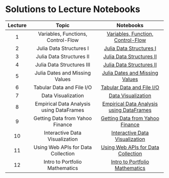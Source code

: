 # Solutions to Lecture Notebooks

| Lecture | Topic                              | Notebooks                                                                              |
|:-------:|:----------------------------------:|:--------------------------------------------------------------------------------------:|
| 1       | Variables, Functions, Control-Flow |[Variables, Function, Control-Flow](/assets/notebooksolutions/Lect01/Lect01.html)      |
| 2       | Julia Data Structures I            | [Julia Data Structures I](/assets/notebooksolutions/Lect02/Lect02.html)               |
| 3       | Julia Data Structures II           | [Julia Data Structures II](/assets/notebooksolutions/Lect03/Lect03.html)              |
| 4       | Julia Data Structures III          | [Julia Data Structures II](/assets/notebooksolutions/Lect04/Lect04.html)              |
| 5       | Julia Dates and Missing Values     | [Julia Dates and Missing Values](/assets/notebooksolutions/Lect05/Lect05.html)        |
| 6       | Tabular Data and File I/O          | [Tabular Data and File I/O](/assets/notebooksolutions/Lect06/Lect06.html)             |
| 7       | Data Visualization                 | [Data Visualization](/assets/notebooksolutions/Lect07/Lect07.html)        |
| 8       | Empirical Data Analysis using DataFrames | [Empirical Data Analysis using DataFrames](/assets/notebooksolutions/Lect08/Lect08.html)   |
| 9       | Getting Data from Yahoo Finance    |  [Getting Data from Yahoo Finance](/assets/notebooksolutions/Lect09/Lect09.html)        |
| 10      | Interactive Data Visualization     | [Interactive Data Visualization](/assets/notebooksolutions/Lect10/Lect10.html)        |                      |
| 11      | Using Web APIs for Data Collection | [Using Web APIs for Data Collection](/assets/notebooksolutions/Lect11/Lect11.html)        |                   
| 12      | Intro to Portfolio Mathematics     | [Intro to Portfolio Mathematics](/assets/notebooksolutions/Lect12/Lect12.html)        |                   